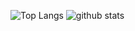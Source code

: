 ![Top Langs](https://github-readme-stats.vercel.app/api/top-langs/?username=gbenm&hide=html&theme=merko)
![github stats](https://github-readme-stats.vercel.app/api?username=gbenm&show_icons=true&count_private=true&theme=merko)
